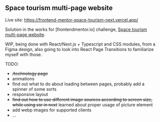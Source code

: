 ## Space tourism multi-page website
Live site: https://frontend-mentor-space-tourism-next.vercel.app/

Solution in the works for [frontendmentor.io] challenge, [Space tourism multi-page website](https://www.frontendmentor.io/challenges/space-tourism-multipage-website-gRWj1URZ3).

WIP, being done with React/Next.js + Typescript and CSS modules, from a Figma design, also going to look into React Page Transitions to familiarize myself with those.

TODO:

- ~~/technology page~~
- animations
- find out what to do about loading between pages, probably add a spinner of some sorts
- responsive layout
- ~~find out how to use different image sources according to screen size, while using ssr in next~~ learned about proper usage of picture element
- add webp images for supported clients
- ... 
